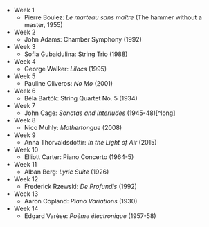 * Week 1
    * Pierre Boulez: *Le marteau sans maître* (The hammer without a master, 1955)
* Week 2
    * John Adams: Chamber Symphony (1992)
* Week 3
    * Sofia Gubaidulina: String Trio (1988)
* Week 4
    * George Walker: *Lilacs* (1995)
* Week 5
    * Pauline Oliveros: *No Mo* (2001)
* Week 6
    * Béla Bartók: String Quartet No. 5 (1934)
* Week 7
    * John Cage: *Sonatas and Interludes* (1945-48)[^long]
* Week 8
    * Nico Muhly: *Mothertongue* (2008)
* Week 9
    * Anna Thorvaldsdóttir: *In the Light of Air* (2015)
* Week 10
    * Elliott Carter: Piano Concerto (1964-5)
* Week 11
    * Alban Berg: *Lyric Suite* (1926)
* Week 12
    * Frederick Rzewski: *De Profundis* (1992)
* Week 13
    * Aaron Copland: *Piano Variations* (1930)
* Week 14
    * Edgard Varèse: *Poème électronique* (1957-58)
